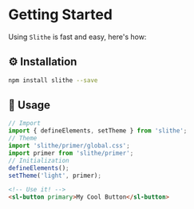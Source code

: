 # Getting Started

Using `Slithe` is fast and easy, here's how:

## ⚙️ Installation

``` bash
npm install slithe --save
```

## 🚀 Usage

``` typescript
// Import
import { defineElements, setTheme } from 'slithe';
// Theme
import 'slithe/primer/global.css';
import primer from 'slithe/primer';
// Initialization
defineElements();
setTheme('light', primer);
```

``` html
<!-- Use it! -->
<sl-button primary>My Cool Button</sl-button>
```
